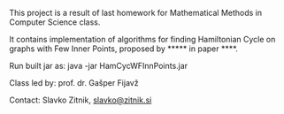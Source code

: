 This project is a result of last homework for Mathematical Methods in Computer Science class.

It contains implementation of algorithms for finding Hamiltonian Cycle on graphs with Few Inner Points, proposed by ***** in paper ****.

Run built jar as: java -jar HamCycWFInnPoints.jar

Class led by: prof. dr. Gašper Fijavž

Contact: Slavko Zitnik, slavko@zitnik.si
